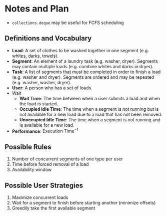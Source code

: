 # Notes and Plan

- `collections.deque` may be useful for FCFS scheduling


## Definitions and Vocabulary

- **Load**: A set of clothes to be washed together in one segment (e.g. whites, darks, towels).
- **Segment**: An element of a laundry task (e.g. washer, dryer). Segments may contain multiple loads (e.g. combine whites and darks in dryer).
- **Task**: A list of segments that must be completed in order to finish a load (e.g. washer and dryer). Segments are ordered and may be repeated (e.g. washer, washer, dryer).
- **User**: A person who has a set of loads.
- Wait
  - **Wait Time**: The time between when a user submits a load and when the load is started.
  - **Occupied Idle Time**: The time when a segment is not running but is not available for a new load due to a load that has not been removed.
  - **Unoccupied Idle Time**: The time when a segment is not running and is available for a new load.
- **Performance**: $\text{Execution Time}^{-1}$


## Possible Rules

1. Number of concurrent segments of one type per user
2. Time before forced removal of a load
3. Availability window


## Possible User Strategies

1. Maximize concurrent loads
2. Wait for a segment to finish before starting another (minimize offsets)
3. Greedily take the first available segment

